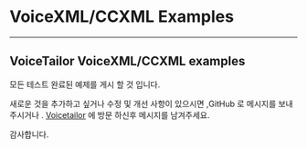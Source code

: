 
# VoiceXML/CCXML Examples
***
## VoiceTailor VoiceXML/CCXML examples
모든 테스트 완료된 예제를 게시 할 것 입니다.

새로운 것을 추가하고 싶거나 수정 및 개선 사항이 있으시면 ,GitHub 로 메시지를 보내주시거나 .
[Voicetailor](http://www.voicetailor.com) 에 방문 하신후 메시지를 남겨주세요.

감사합니다.
